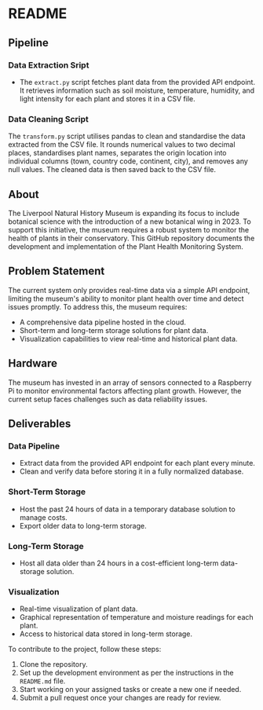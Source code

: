 # README

## Pipeline

### Data Extraction Sript

- The `extract.py` script fetches plant data from the provided API endpoint. It retrieves information such as soil moisture, temperature, humidity, and light intensity for each plant and stores it in a CSV file.

### Data Cleaning Script

The `transform.py` script utilises pandas to clean and standardise the data extracted from the CSV file. It rounds numerical values to two decimal places, standardises plant names, separates the origin location into individual columns (town, country code, continent, city), and removes any null values. The cleaned data is then saved back to the CSV file.

## About

The Liverpool Natural History Museum is expanding its focus to include botanical science with the introduction of a new botanical wing in 2023. To support this initiative, the museum requires a robust system to monitor the health of plants in their conservatory. This GitHub repository documents the development and implementation of the Plant Health Monitoring System.

## Problem Statement

The current system only provides real-time data via a simple API endpoint, limiting the museum's ability to monitor plant health over time and detect issues promptly. To address this, the museum requires:

- A comprehensive data pipeline hosted in the cloud.
- Short-term and long-term storage solutions for plant data.
- Visualization capabilities to view real-time and historical plant data.

## Hardware

The museum has invested in an array of sensors connected to a Raspberry Pi to monitor environmental factors affecting plant growth. However, the current setup faces challenges such as data reliability issues.

## Deliverables

### Data Pipeline

- Extract data from the provided API endpoint for each plant every minute.
- Clean and verify data before storing it in a fully normalized database.

### Short-Term Storage

- Host the past 24 hours of data in a temporary database solution to manage costs.
- Export older data to long-term storage.

### Long-Term Storage

- Host all data older than 24 hours in a cost-efficient long-term data-storage solution.

### Visualization

- Real-time visualization of plant data.
- Graphical representation of temperature and moisture readings for each plant.
- Access to historical data stored in long-term storage.




To contribute to the project, follow these steps:

1. Clone the repository.
2. Set up the development environment as per the instructions in the `README.md` file.
3. Start working on your assigned tasks or create a new one if needed.
4. Submit a pull request once your changes are ready for review.

